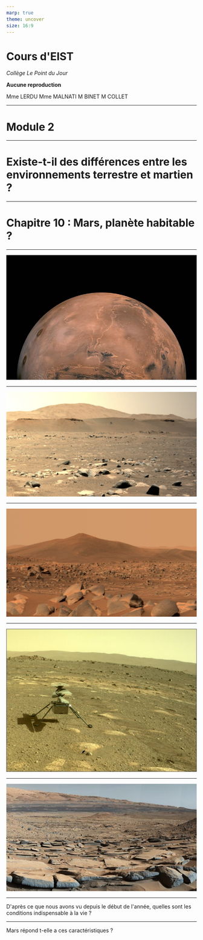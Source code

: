 ```yaml
---
marp: true
theme: uncover
size: 16:9
---
```

<!-- paginate: true -->
# Cours d'EIST

*Collège Le Point du Jour*

**Aucune reproduction**

Mme LERDU
Mme MALNATI
M BINET
M COLLET


---

# Module 2

---


# Existe-t-il des différences entre les environnements terrestre et martien ?


---


# Chapitre 10 : Mars, planète habitable ? 

---

![bg fit](../Ressources/mars1.jpg)

---

![bg fit](../Ressources/mars2.jpg)

---

![bg fit](../Ressources/mars3.jpg)

--- 

![bg fit](../Ressources/mars4.jpg)

---

![bg fit](../Ressources/mars5.png)

---

D'après ce que nous avons vu depuis le début de l'année, quelles sont les conditions indispensable à la vie ? 

---

Mars répond t-elle a ces caractéristiques ? 

